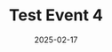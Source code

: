 ---
title: Test Event 4
date: 2025-02-17
start: 7:20 PM
end: 9:22 PM
description: This is the description.
location: The Avalon Ballroom
---
